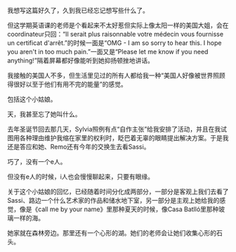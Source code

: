 我想写这篇好久了，久到我已经忘记想写些什么了。

但这学期英语课的老师是个看起来不太好惹但实际上像太阳一样的美国大姐，会在coordinateur只回：“Il serait plus raisonnable votre médecin vous fournisse un certificat d'arrêt.”的时候一面是“OMG - I am so sorry to hear this. I hope you aren't in too much pain.”一面又是“Please let me know if you need anything!”隔着屏幕都好像能听到她抑扬顿挫地讲话。

我接触的美国人不多，但生活里见过的所有人都给我一种“美国人好像被世界照顾得很好以至于他们有用不完的能量”的感觉。

包括这个小姑娘。

天，我甚至忘了她叫什么。

去年圣诞节回去那几天，Sylvia照例有点“自作主张”给我安排了活动，并且在我试图用各种理由维护我缩在家里的权利时，眨巴着无辜的眼睛提出解决方案。于是我还是答应和她、Remo还有今年的交换生去看Sassi。

巧了，没有一个e人。

但没有e人的时候，i人也会慢慢聊起来，只要有眼缘。

关于这个小姑娘的回忆，已经随着时间分化成两部分，一部分是客观上我们去看了Sassi、路边一个什么艺术家的作品和储水地下室，另一部分是主观上她给我的感觉，像是《call me by your name》里那种夏天的时候，像Casa Batlló里那种玻璃一样的海。

她家就在森林旁边。那里还有一个心形的湖。她们的老师会让她们收集心形的石头。